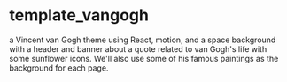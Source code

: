 # template_vangogh
 a Vincent van Gogh theme using React, motion, and a space background with a header and banner about a quote related to van Gogh's life with some sunflower icons. We'll also use some of his famous paintings as the background for each page.

